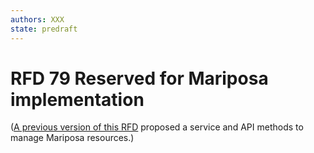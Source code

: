 ```yaml
---
authors: XXX
state: predraft
---
```


# RFD 79 Reserved for Mariposa implementation

([A previous version of this RFD](https://github.com/joyent/rfd/blob/202cf25b03d5df70621a5f466dc649c64fc0bd3c/rfd/0079/README.md) proposed a service and API methods to manage Mariposa resources.)